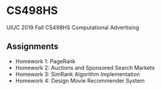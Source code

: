 # CS498HS

UIUC 2019 Fall CS498HS Computational Advertising

## Assignments

* Homework 1: PageRank
* Homework 2: Auctions and Sponsored Search Markets
* Homework 3: SimRank Algorithm Implementation
* Homework 4: Design Movie Recommender System
